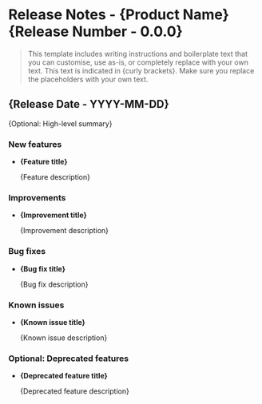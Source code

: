 # Release Notes - {Product Name} {Release Number - 0.0.0}

> This template includes writing instructions and boilerplate text that you can customise, use as-is, or completely replace with your own text. This text is indicated in {curly brackets}. Make sure you replace the placeholders with your own text.

## {Release Date - YYYY-MM-DD}

{Optional: High-level summary}

### New features

- **{Feature title}**

  {Feature description}

### Improvements

- **{Improvement title}**

  {Improvement description}

### Bug fixes

- **{Bug fix title}**

  {Bug fix description}

### Known issues

- **{Known issue title}**

  {Known issue description}

### Optional: Deprecated features

- **{Deprecated feature title}**

  {Deprecated feature description}
